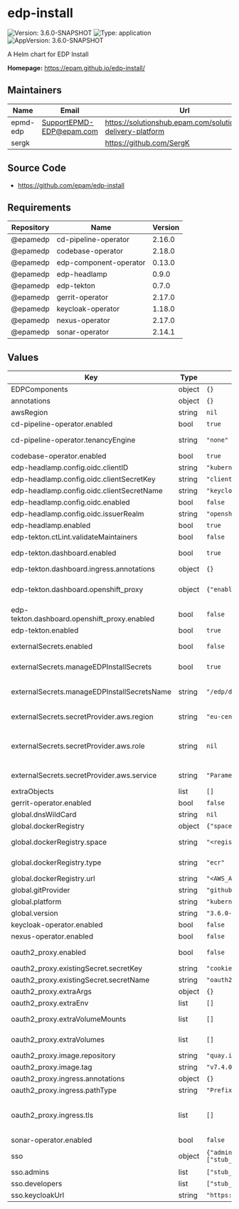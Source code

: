 # edp-install

![Version: 3.6.0-SNAPSHOT](https://img.shields.io/badge/Version-3.6.0--SNAPSHOT-informational?style=flat-square) ![Type: application](https://img.shields.io/badge/Type-application-informational?style=flat-square) ![AppVersion: 3.6.0-SNAPSHOT](https://img.shields.io/badge/AppVersion-3.6.0--SNAPSHOT-informational?style=flat-square)

A Helm chart for EDP Install

**Homepage:** <https://epam.github.io/edp-install/>

## Maintainers

| Name | Email | Url |
| ---- | ------ | --- |
| epmd-edp | <SupportEPMD-EDP@epam.com> | <https://solutionshub.epam.com/solution/epam-delivery-platform> |
| sergk |  | <https://github.com/SergK> |

## Source Code

* <https://github.com/epam/edp-install>

## Requirements

| Repository | Name | Version |
|------------|------|---------|
| @epamedp | cd-pipeline-operator | 2.16.0 |
| @epamedp | codebase-operator | 2.18.0 |
| @epamedp | edp-component-operator | 0.13.0 |
| @epamedp | edp-headlamp | 0.9.0 |
| @epamedp | edp-tekton | 0.7.0 |
| @epamedp | gerrit-operator | 2.17.0 |
| @epamedp | keycloak-operator | 1.18.0 |
| @epamedp | nexus-operator | 2.17.0 |
| @epamedp | sonar-operator | 2.14.1 |

## Values

| Key | Type | Default | Description |
|-----|------|---------|-------------|
| EDPComponents | object | `{}` |  |
| annotations | object | `{}` |  |
| awsRegion | string | `nil` | AWS Region, e.g. "eu-central-1" |
| cd-pipeline-operator.enabled | bool | `true` |  |
| cd-pipeline-operator.tenancyEngine | string | `"none"` | defines the type of the tenant engine that can be "none", "kiosk" or "capsule" |
| codebase-operator.enabled | bool | `true` |  |
| edp-headlamp.config.oidc.clientID | string | `"kubernetes"` |  |
| edp-headlamp.config.oidc.clientSecretKey | string | `"clientSecret"` |  |
| edp-headlamp.config.oidc.clientSecretName | string | `"keycloak-client-headlamp-secret"` |  |
| edp-headlamp.config.oidc.enabled | bool | `false` |  |
| edp-headlamp.config.oidc.issuerRealm | string | `"openshift"` |  |
| edp-headlamp.enabled | bool | `true` |  |
| edp-tekton.ctLint.validateMaintainers | bool | `false` | Config block. |
| edp-tekton.dashboard.enabled | bool | `true` | Deploy EDP Dashboard as a part of pipeline library when true. Default: true |
| edp-tekton.dashboard.ingress.annotations | object | `{}` | Annotations for Ingress resource |
| edp-tekton.dashboard.openshift_proxy | object | `{"enabled":false}` | https://epam.github.io/edp-install/operator-guide/oauth2-proxy/?h=#enable-oauth2-proxy-on-tekton-dashboard |
| edp-tekton.dashboard.openshift_proxy.enabled | bool | `false` | Enable oauth-proxy to include authorization layer on tekton-dashboard. Default: flase |
| edp-tekton.enabled | bool | `true` |  |
| externalSecrets.enabled | bool | `false` | Configure External Secrets for EDP platform. Deploy SecretStore |
| externalSecrets.manageEDPInstallSecrets | bool | `true` | Create necessary secrets for EDP installation, using External Secret Operator |
| externalSecrets.manageEDPInstallSecretsName | string | `"/edp/deploy-secrets"` | Value name in AWS ParameterStore or AWS SecretsManager. Used when manageEDPInstallSecrets is true |
| externalSecrets.secretProvider.aws.region | string | `"eu-central-1"` | AWS Region where secrets are stored, e.g. eu-central-1 |
| externalSecrets.secretProvider.aws.role | string | `nil` | IAM Role to be used for Accessing AWS either Parameter Store or Secret Manager. Format: arn:aws:iam::<AWS_ACCOUNT_ID>:role/<AWS_IAM_ROLE_NAME> |
| externalSecrets.secretProvider.aws.service | string | `"ParameterStore"` | Use AWS as a Secret Provider. Can be ParameterStore or SecretsManager |
| extraObjects | list | `[]` | Array of extra K8s manifests to deploy |
| gerrit-operator.enabled | bool | `false` |  |
| global.dnsWildCard | string | `nil` | a cluster DNS wildcard name |
| global.dockerRegistry | object | `{"space":"<registry_space>","type":"ecr","url":"<AWS_ACCOUNT_ID>.dkr.ecr.<AWS_REGION>.amazonaws.com"}` | Gerrit SSH node port gerritSSHPort: "22" |
| global.dockerRegistry.space | string | `"<registry_space>"` | In Openshift registry - project, in ECR - repository group |
| global.dockerRegistry.type | string | `"ecr"` | Define Image Registry that will to be used in Pipelines. Can be ecr (default), harbor, dockerhub |
| global.dockerRegistry.url | string | `"<AWS_ACCOUNT_ID>.dkr.ecr.<AWS_REGION>.amazonaws.com"` | Docker Registry endpoint. |
| global.gitProvider | string | `"github"` | Can be gerrit, github or gitlab. By default: github |
| global.platform | string | `"kubernetes"` | platform type that can be "kubernetes" or "openshift" |
| global.version | string | `"3.6.0-SNAPSHOT"` | EDP version |
| keycloak-operator.enabled | bool | `false` |  |
| nexus-operator.enabled | bool | `false` |  |
| oauth2_proxy.enabled | bool | `false` | Install oauth2-proxy as a part of EDP deployment. Default: false |
| oauth2_proxy.existingSecret.secretKey | string | `"cookie-secret"` | Secret key which stores cookie-secret |
| oauth2_proxy.existingSecret.secretName | string | `"oauth2-proxy-cookie-secret"` | Secret name which stores cookie-secret |
| oauth2_proxy.extraArgs | object | `{}` |  |
| oauth2_proxy.extraEnv | list | `[]` |  |
| oauth2_proxy.extraVolumeMounts | list | `[]` | Additional volumeMounts to be added to the oauth2-proxy container |
| oauth2_proxy.extraVolumes | list | `[]` | Additional volumes to be added to the oauth2-proxy pod |
| oauth2_proxy.image.repository | string | `"quay.io/oauth2-proxy/oauth2-proxy"` | oauth2-proxy image repository |
| oauth2_proxy.image.tag | string | `"v7.4.0"` | oauth2-proxy image tag |
| oauth2_proxy.ingress.annotations | object | `{}` |  |
| oauth2_proxy.ingress.pathType | string | `"Prefix"` | pathType is only for k8s >= 1.1= |
| oauth2_proxy.ingress.tls | list | `[]` | See https://kubernetes.io/blog/2020/04/02/improvements-to-the-ingress-api-in-kubernetes-1.18/#specifying-the-class-of-an-ingress ingressClassName: nginx |
| sonar-operator.enabled | bool | `false` |  |
| sso | object | `{"admins":["stub_user_one@example.com"],"developers":["stub_user_one@example.com","stub_user_two@example.com"],"enabled":false,"keycloakUrl":"https://keycloak.example.com"}` | Enable SSO for EDP components. Required keycloak-operator deployment. Default: false |
| sso.admins | list | `["stub_user_one@example.com"]` | Administrators of your tenant |
| sso.developers | list | `["stub_user_one@example.com","stub_user_two@example.com"]` | Developers of your tenant |
| sso.keycloakUrl | string | `"https://keycloak.example.com"` | Keycloak URL |

